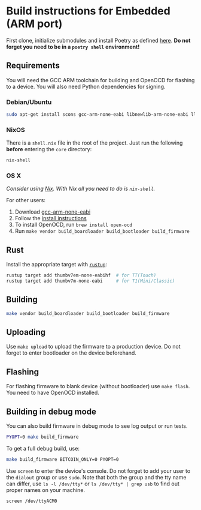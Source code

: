 # Build instructions for Embedded (ARM port)

First clone, initialize submodules and install Poetry as defined [here](index.md).
**Do not forget you need to be in a `poetry shell` environment!**

## Requirements

You will need the GCC ARM toolchain for building and OpenOCD for flashing to a device.
You will also need Python dependencies for signing.

### Debian/Ubuntu

```sh
sudo apt-get install scons gcc-arm-none-eabi libnewlib-arm-none-eabi llvm-dev libclang-dev clang
```

### NixOS

There is a `shell.nix` file in the root of the project. Just run the following
**before** entering the `core` directory:

```sh
nix-shell
```

### OS X

_Consider using [Nix](https://nixos.org/download.html). With Nix all you need to do is `nix-shell`._

For other users:

1. Download [gcc-arm-none-eabi](https://developer.arm.com/open-source/gnu-toolchain/gnu-rm/downloads)
2. Follow the [install instructions](https://launchpadlibrarian.net/287100883/readme.txt)
3. To install OpenOCD, run `brew install open-ocd`
4. Run `make vendor build_boardloader build_bootloader build_firmware`

## Rust

Install the appropriate target with [`rustup`](https://rustup.rs/):

```sh
rustup target add thumbv7em-none-eabihf  # for TT(Touch)
rustup target add thumbv7m-none-eabi     # for T1(Mini/Classic)
```

## Building

```sh
make vendor build_boardloader build_bootloader build_firmware
```

## Uploading

Use `make upload` to upload the firmware to a production device. Do not forget to enter bootloader on the device beforehand.

## Flashing

For flashing firmware to blank device (without bootloader) use `make flash`.
You need to have OpenOCD installed.

## Building in debug mode

You can also build firmware in debug mode to see log output or run tests.

```sh
PYOPT=0 make build_firmware
```

To get a full debug build, use:

```sh
make build_firmware BITCOIN_ONLY=0 PYOPT=0
```

Use `screen` to enter the device's console. Do not forget to add your user to the `dialout` group or use `sudo`. Note that both the group and the tty name can differ, use `ls -l /dev/tty*` or `ls /dev/tty* | grep usb` to find out proper names on your machine.

```sh
screen /dev/ttyACM0
```
